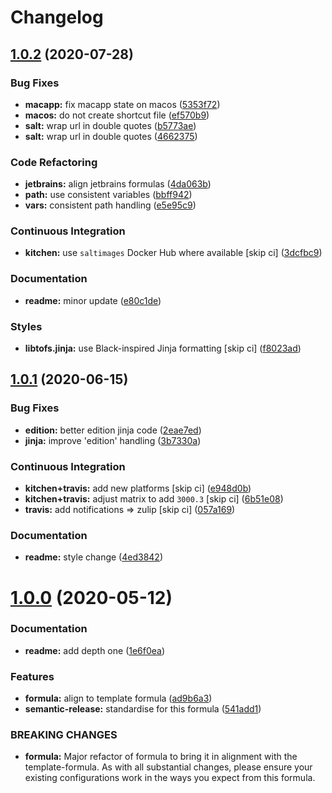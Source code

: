 # Changelog

## [1.0.2](https://github.com/saltstack-formulas/jetbrains-intellij-formula/compare/v1.0.1...v1.0.2) (2020-07-28)


### Bug Fixes

* **macapp:** fix macapp state on macos ([5353f72](https://github.com/saltstack-formulas/jetbrains-intellij-formula/commit/5353f725afca4c6de6958e82d6b8332f0bd5730b))
* **macos:** do not create shortcut file ([ef570b9](https://github.com/saltstack-formulas/jetbrains-intellij-formula/commit/ef570b9c942a9713939e6ab2b3f274435e50b551))
* **salt:** wrap url in double quotes ([b5773ae](https://github.com/saltstack-formulas/jetbrains-intellij-formula/commit/b5773ae7930f8f14fc1c99edfb86534c6f6deef0))
* **salt:** wrap url in double quotes ([4662375](https://github.com/saltstack-formulas/jetbrains-intellij-formula/commit/4662375c8095ab74167fb63366c99768254e0295))


### Code Refactoring

* **jetbrains:** align jetbrains formulas ([4da063b](https://github.com/saltstack-formulas/jetbrains-intellij-formula/commit/4da063b71026f5067a1110027b07dc267a9e6806))
* **path:** use consistent variables ([bbff942](https://github.com/saltstack-formulas/jetbrains-intellij-formula/commit/bbff942c26b7c5929c04081bb9b5f73c172882f2))
* **vars:** consistent path handling ([e5e95c9](https://github.com/saltstack-formulas/jetbrains-intellij-formula/commit/e5e95c9a2255804cea8382e91230cf70bfb1cd49))


### Continuous Integration

* **kitchen:** use `saltimages` Docker Hub where available [skip ci] ([3dcfbc9](https://github.com/saltstack-formulas/jetbrains-intellij-formula/commit/3dcfbc9af7616453e2baec23a30341774cca8544))


### Documentation

* **readme:** minor update ([e80c1de](https://github.com/saltstack-formulas/jetbrains-intellij-formula/commit/e80c1def52d24c4f83b699648fb794b022ea520f))


### Styles

* **libtofs.jinja:** use Black-inspired Jinja formatting [skip ci] ([f8023ad](https://github.com/saltstack-formulas/jetbrains-intellij-formula/commit/f8023ad8602599e2394d1297f3601cf9c9160d32))

## [1.0.1](https://github.com/saltstack-formulas/jetbrains-intellij-formula/compare/v1.0.0...v1.0.1) (2020-06-15)


### Bug Fixes

* **edition:** better edition jinja code ([2eae7ed](https://github.com/saltstack-formulas/jetbrains-intellij-formula/commit/2eae7ed5ec5e7f64851d551b4b9102236e61133c))
* **jinja:** improve 'edition' handling ([3b7330a](https://github.com/saltstack-formulas/jetbrains-intellij-formula/commit/3b7330a602d6738caf5a5e425db07dc764b6630d))


### Continuous Integration

* **kitchen+travis:** add new platforms [skip ci] ([e948d0b](https://github.com/saltstack-formulas/jetbrains-intellij-formula/commit/e948d0b7dbae10b4529ef2c5bf678e6241d100cf))
* **kitchen+travis:** adjust matrix to add `3000.3` [skip ci] ([6b51e08](https://github.com/saltstack-formulas/jetbrains-intellij-formula/commit/6b51e08bdf1ae60b5040537668180d665e3687ec))
* **travis:** add notifications => zulip [skip ci] ([057a169](https://github.com/saltstack-formulas/jetbrains-intellij-formula/commit/057a169f937b73efd82b7311f6aa8e725f13094f))


### Documentation

* **readme:** style change ([4ed3842](https://github.com/saltstack-formulas/jetbrains-intellij-formula/commit/4ed38423f0ac21f2e6309fdc104b4d3004ae2e55))

# [1.0.0](https://github.com/saltstack-formulas/jetbrains-intellij-formula/compare/v0.5.0...v1.0.0) (2020-05-12)


### Documentation

* **readme:** add depth one ([1e6f0ea](https://github.com/saltstack-formulas/jetbrains-intellij-formula/commit/1e6f0ea00dcad78f9b45094ebbb480bf665b2292))


### Features

* **formula:** align to template formula ([ad9b6a3](https://github.com/saltstack-formulas/jetbrains-intellij-formula/commit/ad9b6a390d8c8fcb64b1e5d26f55911ba5c42952))
* **semantic-release:** standardise for this formula ([541add1](https://github.com/saltstack-formulas/jetbrains-intellij-formula/commit/541add1f7bde4f92472772e968c151a3c55fa659))


### BREAKING CHANGES

* **formula:** Major refactor of formula to bring it in alignment with the
template-formula. As with all substantial changes, please ensure your
existing configurations work in the ways you expect from this formula.
